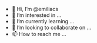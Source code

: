 - 👋 Hi, I’m @emiliacs
- 👀 I’m interested in ...
- 🌱 I’m currently learning ...
- 💞️ I’m looking to collaborate on ...
- 📫 How to reach me ...

<!---
emiliacs/emiliacs is a ✨ special ✨ repository because its `README.md` (this file) appears on your GitHub profile.
You can click the Preview link to take a look at your changes.
--->
